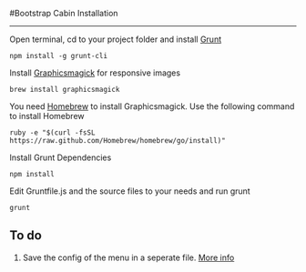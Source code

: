 #Bootstrap Cabin Installation
*****

Open terminal, cd to your project folder and install [Grunt](http://gruntjs.com/)
```
npm install -g grunt-cli
```

Install [Graphicsmagick](http://www.graphicsmagick.org/) for responsive images
```
brew install graphicsmagick
```
You need [Homebrew](http://brew.sh/) to install Graphicsmagick. Use the following command to install Homebrew
```
ruby -e "$(curl -fsSL https://raw.github.com/Homebrew/homebrew/go/install)"
```

Install Grunt Dependencies
```
npm install
```

Edit Gruntfile.js and the source files to your needs and run grunt
```
grunt
```

## To do
1. Save the config of the menu in a seperate file. [More info](https://github.com/CabinJS/grunt-pages#data)